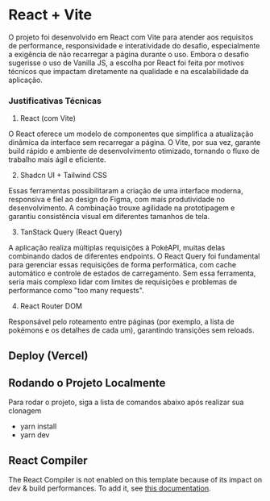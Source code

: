 # React + Vite

O projeto foi desenvolvido em React com Vite para atender aos requisitos de performance, responsividade e interatividade do desafio, especialmente a exigência de não recarregar a página durante o uso. Embora o desafio sugerisse o uso de Vanilla JS, a escolha por React foi feita por motivos técnicos que impactam diretamente na qualidade e na escalabilidade da aplicação.

### Justificativas Técnicas
1. React (com Vite)

O React oferece um modelo de componentes que simplifica a atualização dinâmica da interface sem recarregar a página. 
O Vite, por sua vez, garante build rápido e ambiente de desenvolvimento otimizado, tornando o fluxo de trabalho mais ágil e eficiente.

2. Shadcn UI + Tailwind CSS

Essas ferramentas possibilitaram a criação de uma interface moderna, responsiva e fiel ao design do Figma, com mais produtividade no desenvolvimento.
A combinação trouxe agilidade na prototipagem e garantiu consistência visual em diferentes tamanhos de tela.

3. TanStack Query (React Query)

A aplicação realiza múltiplas requisições à PokéAPI, muitas delas combinando dados de diferentes endpoints.
O React Query foi fundamental para gerenciar essas requisições de forma performática, com cache automático e controle de estados de carregamento.
Sem essa ferramenta, seria mais complexo lidar com limites de requisições e problemas de performance como "too many requests".

4. React Router DOM

Responsável pelo roteamento entre páginas (por exemplo, a lista de pokémons e os detalhes de cada um), garantindo transições sem reloads.

## Deploy (Vercel)

## Rodando o Projeto Localmente

Para rodar o projeto, siga a lista de comandos abaixo após realizar sua clonagem
- yarn install
- yarn dev

## React Compiler

The React Compiler is not enabled on this template because of its impact on dev & build performances. To add it, see [this documentation](https://react.dev/learn/react-compiler/installation).
